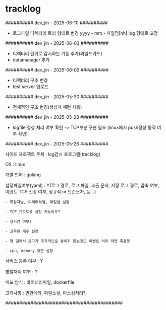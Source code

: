 # tracklog
########## dev_jin - 2025-06-10 ##########
- 로그파일 디렉터리 트리 형태로 변경 yyyy - mm - 파일명[hh].log 형태로 고정 

########## dev_jin - 2025-06-03 ##########
- 디렉터리 단위로 감시하는 기능 추가(와일드카드)
- datamanager 추가

########## dev_jin - 2025-06-02 ##########
- 디렉터리 구조 변경
- test server  업로드

########## dev_jin - 2025-05-30 ##########
- 전체적인 구조 변경(생성자 패턴 사용)


########## dev_jin - 2025-05-28 ##########
- logfile 정상 처리 여부 확인 -> TCP부분 구현 필요 (linux에서 push정상 동작 여부 확인)

########## dev_jin - 2025-05-26 ##########


사이드 프로젝트 주제 : log감시 프로그램(tracklog)

OS : linux

개발 언어 : golang

설정파일여부(yaml) : Y(로그 경로, 로그 파일, 추출 문자, 저장 로그 경로, 압축 여부, 이벤트 TCP 전송 여부, 정규식 or 단순문자, 등...)

	- 확장자별, 디렉터리별, 파일별 설정
 
	- TCP 프로토콜 설정 가능여부?
 
	- 실시간 여부?
 
	- 고루틴 개수 설정
 
	- 행 걸려서 로그가 추가적으로 쌓이지 않는것도 이벤트 처리 하면 좋을듯
 
	- cpu, memory 제한 설정
 
서비스 등록 여부 : Y

병렬처리 여부 : Y

배포 방식 : 바이너리파일, dockerfile

고려사항 : 권한에러, 파일소실, 마스킹처리?,


##########################################
